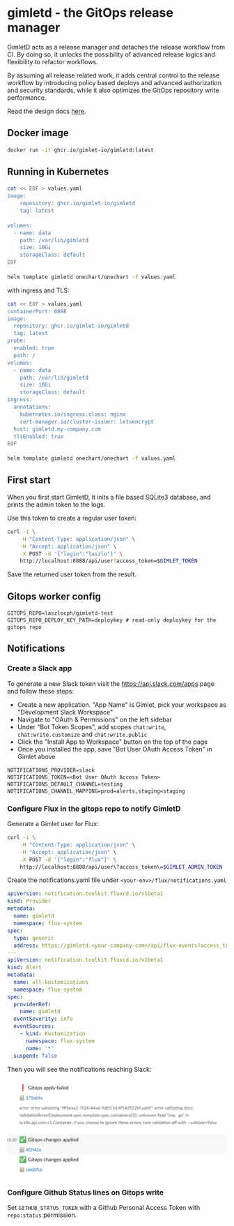 # gimletd - the GitOps release manager

GimletD acts as a release manager and detaches the release workflow from CI. By doing so, it unlocks the possibility of advanced release logics and flexibility to refactor workflows.

By assuming all release related work, it adds central control to the release workflow by introducing policy based deploys and advanced authorization and security standards, while it also optimizes the GitOps repository write performance.

Read the design docs [here](docs/design.md).

## Docker image

```bash
docker run -it ghcr.io/gimlet-io/gimletd:latest
```

## Running in Kubernetes

```bash
cat << EOF > values.yaml
image:
    repository: ghcr.io/gimlet-io/gimletd
    tag: latest
    
volumes:
  - name: data
    path: /var/lib/gimletd
    size: 10Gi
    storageClass: default
EOF

helm template gimletd onechart/onechart -f values.yaml
```

with ingress and TLS:

```bash
cat << EOF > values.yaml
containerPort: 8888
image:
  repository: ghcr.io/gimlet-io/gimletd
  tag: latest
probe:
  enabled: true
  path: /
volumes:
  - name: data
    path: /var/lib/gimletd
    size: 10Gi
    storageClass: default
ingress:
  annotations:
    kubernetes.io/ingress.class: nginx
    cert-manager.io/cluster-issuer: letsencrypt
  host: gimletd.my-company.com
  tlsEnabled: true
EOF

helm template gimletd onechart/onechart -f values.yaml
```

## First start

When you first start GimletD, it inits a file based SQLite3 database, and prints the admin token to the logs.

Use this token to create a regular user token:

```bash
curl -i \
    -H "Content-Type: application/json" \
    -H "Accept: application/json" \
    -X POST -d '{"login":"laszlo"}' \
    http://localhost:8888/api/user?access_token=$GIMLET_TOKEN
```

Save the returned user token from the result.

## Gitops worker config

```
GITOPS_REPO=laszlocph/gimletd-test
GITOPS_REPO_DEPLOY_KEY_PATH=deploykey # read-only deploykey for the gitops repo
```

## Notifications

### Create a Slack app

To generate a new Slack token visit the https://api.slack.com/apps page and follow these steps:

- Create a new application. "App Name" is Gimlet, pick your workspace as "Development Slack Workspace"
- Navigate to "OAuth & Permissions" on the left sidebar
- Under "Bot Token Scopes", add scopes `chat:write`, `chat:write.customize` and `chat:write.public`
- Click the "Install App to Workspace" button on the top of the page
- Once you installed the app, save "Bot User OAuth Access Token" in Gimlet above

```
NOTIFICATIONS_PROVIDER=slack
NOTIFICATIONS_TOKEN=<Bot User OAuth Access Token>
NOTIFICATIONS_DEFAULT_CHANNEL=testing
NOTIFICATIONS_CHANNEL_MAPPING=prod=alerts,staging=staging
```

### Configure Flux in the gitops repo to notify GimletD

Generate a Gimlet user for Flux:

```bash
curl -i \
    -H "Content-Type: application/json" \
    -H "Accept: application/json" \
    -X POST -d '{"login":"flux"}' \
    http://localhost:8888/api/user\?access_token\=$GIMLET_ADMIN_TOKEN
```

Create the notifications.yaml file under `<your-env>/flux/notifications.yaml`

```yaml
apiVersion: notification.toolkit.fluxcd.io/v1beta1
kind: Provider
metadata:
  name: gimletd
  namespace: flux-system
spec:
  type: generic
  address: https://gimletd.<your-company-com>/api/flux-events?access_token=<token>
---
apiVersion: notification.toolkit.fluxcd.io/v1beta1
kind: Alert
metadata:
  name: all-kustomizations
  namespace: flux-system
spec:
  providerRef:
    name: gimletd
  eventSeverity: info
  eventSources:
    - kind: Kustomization
      namespace: flux-system
      name: '*'
  suspend: false
```

Then you will see the notifications reaching Slack:

![](docs/notifs.png)

### Configure Github Status lines on Gitops write

Set `GITHUB_STATUS_TOKEN` with a Github Personal Access Token with `repo:status` permission.
